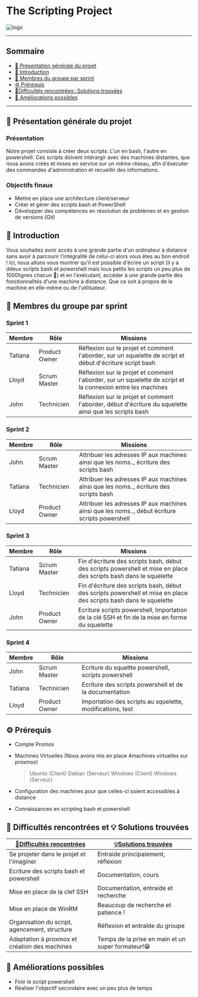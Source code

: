 # The Scripting Project
![logo]()

---

## Sommaire 

- [🎯 Présentation générale du projet](#presentation-du-projet)
- [📜 Introduction](#introduction)
- [👥 Membres du groupe par sprint](#membres-du-groupe-par-sprint)
- [⚙️ Prérequis](#Prérequis)
- [🧗Difficultés rencontrées💡Solutions trouvées](#Difficultés-rencontrées-et-solutions-trouvées)
- [🚀 Améliorations possibles](#ameliorations-possibles)

---

## 🎯 Présentation générale du projet
<span id="presentation-du-projet"></span>

### Présentation

Notre projet consiste à créer deux scripts: L'un en bash, l'autre en powershell.
Ces scripts doivent intérargir avec des machines distantes, que nous avons créés et mises en service sur un même réseau, afin d'éxécuter des commandes d'administration et recueillir des informations.


### Objectifs finaux

- Mettre en place une architecture client/serveur
- Créer et gérer des scripts bash et PowerShell
- Développer des compétences en résolution de problèmes et en gestion de versions (Git)


## 📜 Introduction
<span id="introduction"></span>

Vous souhaitez avoir accès à une grande partie d'un ordinateur à distance sans avoir à parcourir l'intégralité de celui-ci alors vous êtes au bon endroit !
Ici, nous allons vous montrer qu'il est possible d'écrire un script (il y a ddeux scripts bash et powershell mais tous petits les scripts un peu plus de 1000lignes chacun 🤪) et en l'exécutant, accéder à une grande partie des fonctionnalités d'une machine à distance. Que ce soit à propos de la machine en elle-même ou de l'utilisateur.

## 👥 Membres du groupe par sprint
<span id="membres-du-groupe-par-sprint"></span>



### Sprint 1

| Membre         | Rôle          | Missions                                                                   |
| -------------- | ------------- | -------------------------------------------------------------------------- |
|   Tatiana      | Product Owner |  Réflexion sur le projet et comment l'aborder, sur un squelette de script et début d'écriture script bash |
|   Lloyd        | Scrum Master  |  Réflexion sur le projet et comment l'aborder, sur un squelette de script et la connexion entre les machines |
|   John         | Technicien    |  Réflexion sur le projet et comment l'aborder, début d'écriture du squelette ainsi que les scripts bash |

### Sprint 2

| Membre         | Rôle          | Missions                                                                        |
| -------------- | ------------- | ------------------------------------------------------------------------------- |
|   John         | Scrum Master  | Attribuer les adresses IP aux machines ainsi que les noms.., écriture des scripts bash  |
|   Tatiana      | Technicien    | Attribuer les adresses IP aux machines ainsi que les noms.., écriture des scripts bash  |
|   Lloyd        | Product Owner | Attribuer les adresses IP aux machines ainsi que les noms.., début écriture scripts powershell |

### Sprint 3

| Membre         | Rôle          | Missions                                                                        |
| -------------- | ------------- | ------------------------------------------------------------------------------- |
|   Tatiana      | Scrum Master  |  Fin d'écriture des scripts bash, début des scripts powershell et mise en place des scripts bash dans le squelette |
|   Lloyd        | Technicien    |  Fin d'écriture des scripts bash, début des scripts powershell et mise en place des scripts bash dans le squelette |
|   John         | Product Owner |  Ecriture scripts powershell, Importation de la clé SSH et fin de la mise en forme du squelette |

### Sprint 4

| Membre         | Rôle          | Missions                                                                        |
| -------------- | ------------- | ------------------------------------------------------------------------------- |
|   John         | Scrum Master  | Ecriture du squeltte powershell, scripts powershell |
|   Tatiana      | Technicien    | Ecriture des scripts powershell et de la documentation |
|   Lloyd        | Product Owner | Importation des scripts au squelette, modifications, test  |

## ⚙️ Prérequis
<span id="Prérequis"></span>

- Compte Promox
- Machines Virtuelles (Nous avons mis en place 4machines virtuelles sur proxmox)
  > Ubuntu (Client)
  > Debian (Serveur)
  > Windows (Client)
  > Windows (Serveur)

- Configuration des machines pour que celles-ci soient accessibles à distance
- Connaissances en scripting bash et powershell

## 🧗 Difficultés rencontrées et 💡 Solutions trouvées
<span id="Difficultés-rencontrées-et-solutions-trouvées"></span>


|  [🧗Difficultés rencontrées](#difficultes-rencontrees)|[💡Solutions trouvées](#solutions-trouvees)|  
| --------------------------------------- | --------------------------------------- |
| Se projeter dans le projet et l'imaginer| Entraide principalement, réflexion      |
| Ecriture des scripts bash et powershell | Documentation, cours                    |
| Mise en place de la clef SSH            | Documentation, entraide et recherche    |
| Mise en place de WinRM                  |  Beaucoup de recherche et patience !    |
| Organisation du script, agencement, structure | Réflexion et entraîde du groupe |
| Adaptation à proxmox et création des machines | Temps de la prise en main et un super formateur!😁 |

## 🚀 Améliorations possibles
<span id="ameliorations-possibles"></span>

- Finir le script powershell
- Réaliser l'objectif secondaire avec un peu plus de temps
